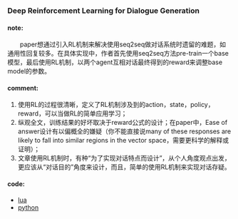 ### Deep Reinforcement Learning for Dialogue Generation

#### note:
&emsp;&emsp;paper想通过引入RL机制来解决使用seq2seq做对话系统时遗留的难题，如通用性回复较多。在具体实现中，作者首先使用seq2seq方法pre-train一个base模型，最后使用RL机制，以两个agent互相对话最终得到的reward来调整base model的参数。

#### comment:
1. 使用RL的过程很清晰，定义了RL机制涉及到的action，state，policy，reward，可以当做RL的简单应用学习；
2. 纵观全文，训练结果的好坏取决于reward公式的设计；在paper中，Ease of answer设计有以偏概全的嫌疑（你不能直接说many of these responses are likely to fall into similar regions in the vector space，需要更科学的解释或证明）；
3. 文章使用RL机制时，有种“为了实现对话特点而设计”，从个人角度观点出发，更应该从“对话目的”角度来设计，而且，简单的使用RL机制来实现对话存疑。

#### code:
* [lua](https://github.com/jiweil/Neural-Dialogue-Generation)
* [python](https://github.com/Marsan-Ma/tf_chatbot_seq2seq_antilm)
